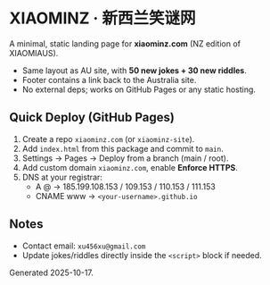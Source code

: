 # XIAOMINZ · 新西兰笑谜网

A minimal, static landing page for **xiaominz.com** (NZ edition of XIAOMIAUS).

- Same layout as AU site, with **50 new jokes + 30 new riddles**.
- Footer contains a link back to the Australia site.
- No external deps; works on GitHub Pages or any static hosting.

## Quick Deploy (GitHub Pages)
1. Create a repo `xiaominz.com` (or `xiaominz-site`).
2. Add `index.html` from this package and commit to `main`.
3. Settings → Pages → Deploy from a branch (main / root).
4. Add custom domain `xiaominz.com`, enable **Enforce HTTPS**.
5. DNS at your registrar:
   - A @ → 185.199.108.153 / 109.153 / 110.153 / 111.153
   - CNAME www → `<your-username>.github.io`

## Notes
- Contact email: `xu456xu@gmail.com`
- Update jokes/riddles directly inside the `<script>` block if needed.

Generated 2025-10-17.
